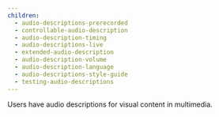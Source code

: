 ```yaml
---
children:
  - audio-descriptions-prerecorded
  - controllable-audio-description
  - audio-description-timing
  - audio-descriptions-live
  - extended-audio-description
  - audio-description-volume
  - audio-description-language
  - audio-descriptions-style-guide
  - testing-audio-descriptions
---
```


Users have audio descriptions for visual content in multimedia.